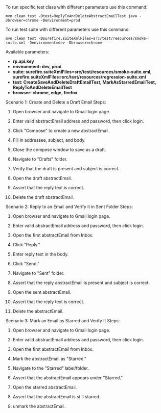 To run specific test class with different parameters use this command:

```
mvn clean test -Dtest=ReplyToAndDeleteAbstractEmailTest.java -Dbrowser=chrome -Denvironment=prod
```

To run test suite with different parameters use this command:

```
mvn clean test -Dsurefire.suiteXmlFiles=src/test/resources/smoke-suite.xml -Denvironment=dev -Dbrowser=chrome
```

Available parameters:

- **rp.api.key**
- **environment: dev, prod**
- **suite: surefire.suiteXmlFiles=src/test/resources/smoke-suite.xml, surefire.suiteXmlFiles=src/test/resources/regression-suite.xml**
- **test: CreateSaveAndDeleteDraftEmailTest, MarkAsStarredEmailTest, ReplyToAndDeleteEmailTest**
- **browser: chrome, edge, firefox**

Scenario 1: Create and Delete a Draft Email
Steps:

1. Open browser and navigate to Gmail login page.

2. Enter valid abstractEmail address and password, then click login.

3. Click "Compose" to create a new abstractEmail.

4. Fill in addressee, subject, and body.

5. Close the compose window to save as a draft.

6. Navigate to "Drafts" folder.

7. Verify that the draft is present and subject is correct.

8. Open the draft abstractEmail.

9. Assert that the reply text is correct.

10. Delete the draft abstractEmail.

Scenario 2: Reply to an Email and Verify it in Sent Folder
Steps:

1. Open browser and navigate to Gmail login page.

2. Enter valid abstractEmail address and password, then click login.

3. Open the first abstractEmail from Inbox.

4. Click "Reply."

5. Enter reply text in the body.

6. Click "Send."

7. Navigate to "Sent" folder.

8. Assert that the reply abstractEmail is present and subject is correct.

9. Open the sent abstractEmail.

10. Assert that the reply text is correct.

11. Delete the abstractEmail.

Scenario 3: Mark an Email as Starred and Verify It
Steps:

1. Open browser and navigate to Gmail login page.

2. Enter valid abstractEmail address and password, then click login.

3. Open the first abstractEmail from Inbox.

4. Mark the abstractEmail as "Starred."

5. Navigate to the "Starred" label/folder.

6. Assert that the abstractEmail appears under "Starred."

7. Open the starred abstractEmail.

8. Assert that the abstractEmail is still starred.

9. unmark the abstractEmail.
